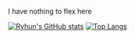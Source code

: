 I have nothing to flex here

[![Ryhun's GitHub stats](https://github-readme-stats.vercel.app/api?username=ryhunwashere)](https://github.com/anuraghazra/github-readme-stats)
[![Top Langs](https://github-readme-stats.vercel.app/api/top-langs/?username=ryhunwashere)](https://github.com/anuraghazra/github-readme-stats)
